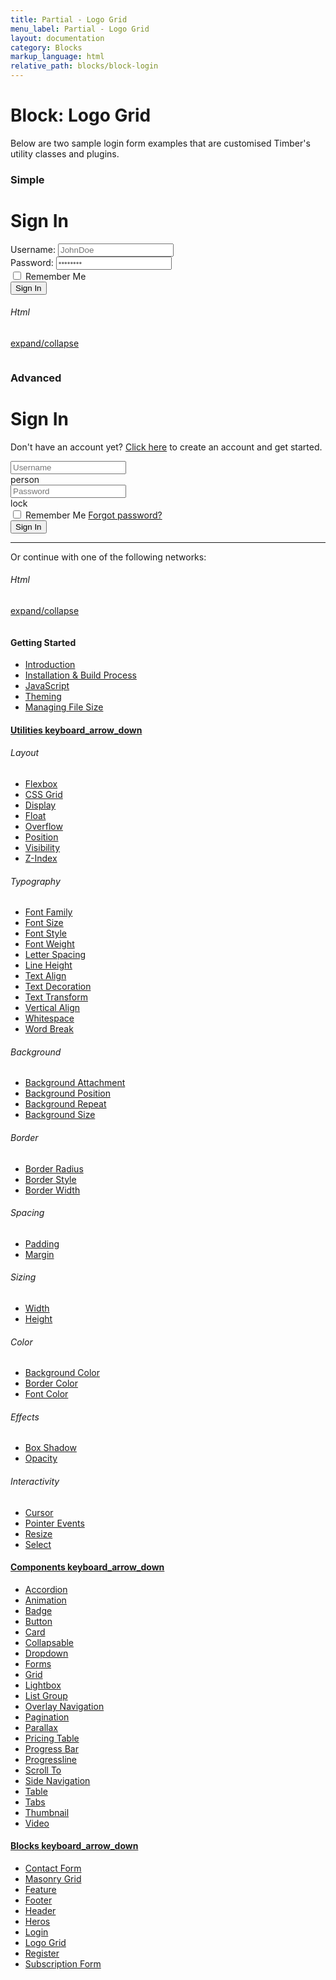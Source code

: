 ```yaml
---
title: Partial - Logo Grid
menu_label: Partial - Logo Grid
layout: documentation
category: Blocks
markup_language: html
relative_path: blocks/block-login
---
```


<div class="section-block">
  <div class="row pt-40 pt-md-40">
    <div class="col w-9/12 w-md-full order-2 content-inner">
      <h1 class="font-light">Block: Logo Grid</h1>
      <p class="mb-10">Below are two sample login form examples that are customised Timber's utility classes and plugins.</p>
      <h3 class="font-light mt-80">Simple</h3>
      <!-- Login Form Simple -->
      <div class="section-block bg-grey-ultralight">
        <div class="row">
          <div class="col w-8/12 offset-2">
            <div class="login-form-container card rounded bg-white border-grey-lightest shadow-x4">
              <div class="row">
                <div class="col w-full">
                  <h1 class="text-huge">Sign In</h1>
                </div>
              </div>
              <form class="login-form" action="#" method="post" novalidate="">
                <div class="row">
                  <div class="col w-full">
                    <label class="color-charcoal">Username:</label>
                    <input type="text" name="user_name" class="form-username form-element rounded size-md w-full" placeholder="JohnDoe" required="">
                  </div>
                </div>
                <div class="row">
                  <div class="col w-full">
                    <label class="color-charcoal">Password:</label>
                    <input type="password" name="user_password" class="form-password form-element rounded size-md w-full" placeholder="••••••••" required="">
                  </div>
                </div>
                <div class="row mb-20">
                  <div class="col w-full">
                    <input id="checkbox-remember-1" class="form-element checkbox rounded" name="user_remember" type="checkbox" required="">
                    <label for="checkbox-remember-1" class="checkbox-label m-0">Remember Me</label>
                  </div>
                </div>
                <div class="row">
                  <div class="col w-full center">
                    <input type="submit" value="Sign In" class="form-submit button rounded size-md w-full">
                  </div>
                </div>
              </form>
            </div>
          </div>
        </div>
      </div>
      <!-- Login Form Simple End -->
      <!-- code -->
      <div class="flex items-center justify-between mt-30">
        <h6 class="uppercase">Html</h6>
        <a href="#html-example-1" class="collapsable mb-20 text-small color-grey color-active-blue">expand/collapse</a>
      </div>
      <div id="html-example-1" data-min-height="300" class="collapsable-target rounded p-20 overflow-y-scroll mb-0 bg-gradient-grey-ultralight border-l border-4 border-solid border-indigo">
        <pre class="m-0 language-html"><code class="inline-block scrolling-touch"><!--<div class="login-form-container card rounded bg-white border-grey-lightest shadow-x4">
	<div class="row">
		<div class="col w-full">
			<h1 class="text-huge">Sign In</h1>
		</div>
	</div>
	<form class="login-form" action="#" method="post" novalidate>
		<div class="row">
			<div class="col w-full">
				<label class="color-charcoal">Username:</label>
				<input type="text" name="user_name" class="form-username form-element rounded size-md w-full" placeholder="JohnDoe" required>
			</div>
		</div>
		<div class="row">
			<div class="col w-full">
				<label class="color-charcoal">Password:</label>
				<input type="password" name="user_password" class="form-password form-element rounded size-md w-full" placeholder="••••••••" required>
			</div>
		</div>
		<div class="row mb-20">
			<div class="col w-full">
				<input id="checkbox-remember-1" class="form-element checkbox rounded" name="user_remember" type="checkbox" required>
				<label for="checkbox-remember-1" class="checkbox-label m-0">Remember Me</label>
			</div>
		</div>
		<div class="row">
			<div class="col w-full center">
				<input type="submit" value="Sign In" class="form-submit button rounded size-md w-full">
			</div>
		</div>
	</form>
</div>
--></code></pre>
      </div>
      <!-- code -->
      <h3 class="font-light mt-80">Advanced</h3>
      <!-- Login Form Simple -->
      <div class="section-block bg-grey-ultralight">
        <div class="row">
          <div class="col w-8/12 offset-2">
            <div class="login-form-container card rounded bg-white border-grey-lightest shadow-x4">
              <div class="row">
                <div class="col w-full">
                  <h1 class="text-huge">Sign In</h1>
                  <p>Don't have an account yet? <a href="#">Click here</a> to create an account and get started.</p>
                </div>
              </div>
              <form class="login-form" action="#" method="post" novalidate="">
                <div class="row">
                  <div class="col w-full">
                    <div class="input-group">
                      <input type="text" name="user_name" placeholder="Username" class="form-element size-md rounded-l">
                      <div class="form-element input-icon size-md rounded-r"><span class="icon-material">person</span></div>
                    </div>
                  </div>
                </div>
                <div class="row">
                  <div class="col w-full">
                    <div class="input-group">
                      <input type="text" name="user_password" placeholder="Password" class="form-element size-md rounded-l">
                      <div class="form-element input-icon size-md rounded-r"><span class="icon-material">lock</span></div>
                    </div>
                  </div>
                </div>
                <div class="row mb-20">
                  <div class="col w-full flex items-center justify-between">
                    <input id="checkbox-remember-2" class="form-element checkbox rounded" name="user_remember" type="checkbox" required="">
                    <label for="checkbox-remember-2" class="checkbox-label m-0">Remember Me</label>
                    <a href="#" class="text-small">Forgot password?</a>
                  </div>
                </div>
                <div class="row">
                  <div class="col w-full center">
                    <input type="submit" value="Sign In" class="form-submit button rounded size-md w-full">
                  </div>
                </div>
              </form>
              <div class="row">
                <div class="col w-full center">
                  <hr>
                  <p>Or continue with one of the following networks:</p>
                  <a href="#" class="inline-flex w-50 h-50 mr-5 rounded-full border-2 border-grey-dark bg-hover-primary color-grey-dark color-hover-white"><i class="icon-brands google size-sm self-center mx-auto mb-0"></i></a>
                  <a href="#" class="inline-flex w-50 h-50 mr-5 rounded-full border-2 border-grey-dark bg-hover-primary color-grey-dark color-hover-white"><i class="icon-brands twitter size-sm self-center mx-auto mb-0"></i></a>
                  <a href="#" class="inline-flex w-50 h-50 mr-5 rounded-full border-2 border-grey-dark bg-hover-primary color-grey-dark color-hover-white"><i class="icon-brands instagram size-sm self-center mx-auto mb-0"></i></a>
                </div>
              </div>
            </div>
          </div>
        </div>
      </div>
      <!-- Login Form Simple End -->
      <!-- code -->
      <div class="flex items-center justify-between mt-30">
        <h6 class="uppercase">Html</h6>
        <a href="#html-example-2" class="collapsable mb-20 text-small color-grey color-active-blue">expand/collapse</a>
      </div>
      <div id="html-example-2" data-min-height="300" class="collapsable-target rounded p-20 overflow-y-scroll mb-0 bg-gradient-grey-ultralight border-l border-4 border-solid border-indigo">
        <pre class="m-0 language-html"><code class="inline-block scrolling-touch"><!--<div class="login-form-container card rounded bg-white border-grey-lightest shadow-x4">
	<div class="row">
		<div class="col w-full">
			<h1 class="text-huge">Sign In</h1>
			<p>Don't have an account yet? <a href="#">Click here</a> to create an account and get started.</p>
		</div>
	</div>
	<form class="login-form" action="#" method="post" novalidate>
		<div class="row">
			<div class="col w-full">
				<div class="input-group">
					<input type="text" name="user_name" placeholder="Username" class="form-element size-md rounded-l">
					<div class="form-element input-icon size-md rounded-r"><span class="icon-material">person</span></div>
				</div>
			</div>
		</div>
		<div class="row">
			<div class="col w-full">
				<div class="input-group">
					<input type="text" name="user_password" placeholder="Password" class="form-element size-md rounded-l">
					<div class="form-element input-icon size-md rounded-r"><span class="icon-material">lock</span></div>
				</div>
			</div>
		</div>
		<div class="row mb-20">
			<div class="col w-full flex items-center justify-between">
				<input id="checkbox-remember-2" class="form-element checkbox rounded" name="user_remember" type="checkbox" required>
				<label for="checkbox-remember-2" class="checkbox-label m-0">Remember Me</label>
				<a href="#" class="text-small">Forgot password?</a>
			</div>
		</div>
		<div class="row">
			<div class="col w-full center">
				<input type="submit" value="Sign In" class="form-submit button rounded size-md w-full">
			</div>
		</div>
	</form>
	<div class="row">
		<div class="col w-full center">
			<hr>
			<p>Or continue with one of the following networks:</p>
			<a href="#" class="inline-flex w-50 h-50 mr-5 rounded-full border-2 border-grey-dark bg-hover-primary color-grey-dark color-hover-white"><i class="icon-brands google size-sm self-center mx-auto mb-0"></i></a>
			<a href="#" class="inline-flex w-50 h-50 mr-5 rounded-full border-2 border-grey-dark bg-hover-primary color-grey-dark color-hover-white"><i class="icon-brands twitter size-sm self-center mx-auto mb-0"></i></a>
			<a href="#" class="inline-flex w-50 h-50 mr-5 rounded-full border-2 border-grey-dark bg-hover-primary color-grey-dark color-hover-white"><i class="icon-brands instagram size-sm self-center mx-auto mb-0"></i></a>
		</div>
	</div>
</div>
--></code></pre>
      </div>
      <!-- code -->
    </div>
    <!-- Content Inner End -->
    <!-- Sidebar -->
    <aside id="collapsable-sidebar" class="col w-3/12 w-md-full order-1 sidebar left collapsable-target active-md inactive-md overflow-visible overflow-md-hidden">
      <div class="freeze pb-30 pst-100" data-extra-space-top="100" data-extra-space-bottom="0" data-push-section=".pagination-3">
        <div class="pb-30 border-md border-md-b border-md-2 border-grey-lightest">
          <div class="h-screen h-md-auto overflow-y-scroll">
            <h4 class="color-black">Getting Started</h4>
            <ul class="list-none">
              <li><a class="color-grey-dark color-hover-grey-darkest color-active-blue" href="../getting-started-timber.html">Introduction</a></li>
              <li><a class="color-grey-dark color-hover-grey-darkest color-active-blue" href="../getting-started-installation.html">Installation &amp; Build Process</a></li>
              <li><a class="color-grey-dark color-hover-grey-darkest color-active-blue" href="../getting-started-javascript.html">JavaScript</a></li>
              <li><a class="color-grey-dark color-hover-grey-darkest color-active-blue" href="../getting-started-theming.html">Theming</a></li>
              <li><a class="color-grey-dark color-hover-grey-darkest color-active-blue" href="../getting-started-file-size.html">Managing File Size</a></li>
            </ul>
            <h4 class="mt-0"><a href="#collapsable-utilities" class="collapsable color-grey-dark color-active-black" data-include-margin="">Utilities <span class="icon-material mb-0">keyboard_arrow_down</span></a></h4>
            <div id="collapsable-utilities" class="collapsable-target">
              <div class="pb-10">
                <h6 class="uppercase tracking-wide">Layout</h6>
                <ul class="list-none">
                  <li><a class="color-grey-dark color-hover-grey-darkest color-active-blue" href="../utilities/layout-flexbox.html">Flexbox</a></li>
                  <li><a class="color-grey-dark color-hover-grey-darkest color-active-blue" href="../utilities/layout-css-grid.html">CSS Grid</a></li>
                  <li><a class="color-grey-dark color-hover-grey-darkest color-active-blue" href="../utilities/layout-display.html">Display</a></li>
                  <li><a class="color-grey-dark color-hover-grey-darkest color-active-blue" href="../utilities/layout-float.html">Float</a></li>
                  <li><a class="color-grey-dark color-hover-grey-darkest color-active-blue" href="../utilities/layout-overflow.html">Overflow</a></li>
                  <li><a class="color-grey-dark color-hover-grey-darkest color-active-blue" href="../utilities/layout-position.html">Position</a></li>
                  <li><a class="color-grey-dark color-hover-grey-darkest color-active-blue" href="../utilities/layout-visibility.html">Visibility</a></li>
                  <li><a class="color-grey-dark color-hover-grey-darkest color-active-blue" href="../utilities/layout-zindex.html">Z-Index</a></li>
                </ul>
                <h6 class="uppercase tracking-wide">Typography</h6>
                <ul class="list-none">
                  <li><a class="color-grey-dark color-hover-grey-darkest color-active-blue" href="../utilities/typography-font-family.html">Font Family</a></li>
                  <li><a class="color-grey-dark color-hover-grey-darkest color-active-blue" href="../utilities/typography-font-size.html">Font Size</a></li>
                  <li><a class="color-grey-dark color-hover-grey-darkest color-active-blue" href="../utilities/typography-font-style.html">Font Style</a></li>
                  <li><a class="color-grey-dark color-hover-grey-darkest color-active-blue" href="../utilities/typography-font-weight.html">Font Weight</a></li>
                  <li><a class="color-grey-dark color-hover-grey-darkest color-active-blue" href="../utilities/typography-letter-spacing.html">Letter Spacing</a></li>
                  <li><a class="color-grey-dark color-hover-grey-darkest color-active-blue" href="../utilities/typography-line-height.html">Line Height</a></li>
                  <li><a class="color-grey-dark color-hover-grey-darkest color-active-blue" href="../utilities/typography-text-align.html">Text Align</a></li>
                  <li><a class="color-grey-dark color-hover-grey-darkest color-active-blue" href="../utilities/typography-text-decoration.html">Text Decoration</a></li>
                  <li><a class="color-grey-dark color-hover-grey-darkest color-active-blue" href="../utilities/typography-text-transform.html">Text Transform</a></li>
                  <li><a class="color-grey-dark color-hover-grey-darkest color-active-blue" href="../utilities/typography-vertical-align.html">Vertical Align</a></li>
                  <li><a class="color-grey-dark color-hover-grey-darkest color-active-blue" href="../utilities/typography-whitespace.html">Whitespace</a></li>
                  <li><a class="color-grey-dark color-hover-grey-darkest color-active-blue" href="../utilities/typography-wordbreak.html">Word Break</a></li>
                </ul>
                <h6 class="uppercase tracking-wide">Background</h6>
                <ul class="list-none">
                  <li><a class="color-grey-dark color-hover-grey-darkest color-active-blue" href="../utilities/background-attachment.html">Background Attachment</a></li>
                  <li><a class="color-grey-dark color-hover-grey-darkest color-active-blue" href="../utilities/background-position.html">Background Position</a></li>
                  <li><a class="color-grey-dark color-hover-grey-darkest color-active-blue" href="../utilities/background-repeat.html">Background Repeat</a></li>
                  <li><a class="color-grey-dark color-hover-grey-darkest color-active-blue" href="../utilities/background-size.html">Background Size</a></li>
                </ul>
                <h6 class="uppercase tracking-wide">Border</h6>
                <ul class="list-none">
                  <li><a class="color-grey-dark color-hover-grey-darkest color-active-blue" href="../utilities/border-radius.html">Border Radius</a></li>
                  <li><a class="color-grey-dark color-hover-grey-darkest color-active-blue" href="../utilities/border-style.html">Border Style</a></li>
                  <li><a class="color-grey-dark color-hover-grey-darkest color-active-blue" href="../utilities/border-width.html">Border Width</a></li>
                </ul>
                <h6 class="uppercase tracking-wide">Spacing</h6>
                <ul class="list-none">
                  <li><a class="color-grey-dark color-hover-grey-darkest color-active-blue" href="../utilities/spacing-padding.html">Padding</a></li>
                  <li><a class="color-grey-dark color-hover-grey-darkest color-active-blue" href="../utilities/spacing-margin.html">Margin</a></li>
                </ul>
                <h6 class="uppercase tracking-wide">Sizing</h6>
                <ul class="list-none">
                  <li><a class="color-grey-dark color-hover-grey-darkest color-active-blue" href="../utilities/sizing-width.html">Width</a></li>
                  <li><a class="color-grey-dark color-hover-grey-darkest color-active-blue" href="../utilities/sizing-height.html">Height</a></li>
                </ul>
                <h6 class="uppercase tracking-wide">Color</h6>
                <ul class="list-none">
                  <li><a class="color-grey-dark color-hover-grey-darkest color-active-blue" href="../utilities/color-background.html">Background Color</a></li>
                  <li><a class="color-grey-dark color-hover-grey-darkest color-active-blue" href="../utilities/color-border.html">Border Color</a></li>
                  <li><a class="color-grey-dark color-hover-grey-darkest color-active-blue" href="../utilities/color.html">Font Color</a></li>
                </ul>
                <h6 class="uppercase tracking-wide">Effects</h6>
                <ul class="list-none">
                  <li><a class="color-grey-dark color-hover-grey-darkest color-active-blue" href="../utilities/effects-box-shadow.html">Box Shadow</a></li>
                  <li><a class="color-grey-dark color-hover-grey-darkest color-active-blue" href="../utilities/effects-opacity.html">Opacity</a></li>
                </ul>
                <h6 class="uppercase tracking-wide">Interactivity</h6>
                <ul class="list-none">
                  <li><a class="color-grey-dark color-hover-grey-darkest color-active-blue" href="../utilities/interactivity-cursor.html">Cursor</a></li>
                  <li><a class="color-grey-dark color-hover-grey-darkest color-active-blue" href="../utilities/interactivity-pointer-events.html">Pointer Events</a></li>
                  <li><a class="color-grey-dark color-hover-grey-darkest color-active-blue" href="../utilities/interactivity-resize.html">Resize</a></li>
                  <li><a class="color-grey-dark color-hover-grey-darkest color-active-blue" href="../utilities/interactivity-select.html">Select</a></li>
                </ul>
              </div>
            </div>
            <h4 class="mt-0"><a href="#collapsable-components" class="collapsable color-grey-dark color-active-black" data-include-margin="">Components <span class="icon-material mb-0">keyboard_arrow_down</span></a></h4>
            <div id="collapsable-components" class="collapsable-target">
              <div class="pb-10">
                <ul class="list-none">
                  <li><a class="color-grey-dark color-hover-grey-darkest color-active-blue" href="../components/component-accordion.html">Accordion</a></li>
                  <li><a class="color-grey-dark color-hover-grey-darkest color-active-blue" href="../components/component-animation.html">Animation</a></li>
                  <li><a class="color-grey-dark color-hover-grey-darkest color-active-blue" href="../components/component-badge.html">Badge</a></li>
                  <li><a class="color-grey-dark color-hover-grey-darkest color-active-blue" href="../components/component-button.html">Button</a></li>
                  <li><a class="color-grey-dark color-hover-grey-darkest color-active-blue" href="../components/component-card.html">Card</a></li>
                  <li><a class="color-grey-dark color-hover-grey-darkest color-active-blue" href="../components/component-collapsable.html">Collapsable</a></li>
                  <li><a class="color-grey-dark color-hover-grey-darkest color-active-blue" href="../components/component-dropdown.html">Dropdown</a></li>
                  <li><a class="color-grey-dark color-hover-grey-darkest color-active-blue" href="../components/component-form.html">Forms</a></li>
                  <li><a class="color-grey-dark color-hover-grey-darkest color-active-blue" href="../components/component-grid.html">Grid</a></li>
                  <li><a class="color-grey-dark color-hover-grey-darkest color-active-blue" href="../components/component-lightbox.html">Lightbox</a></li>
                  <li><a class="color-grey-dark color-hover-grey-darkest color-active-blue" href="../components/component-list.html">List Group</a></li>
                  <li><a class="color-grey-dark color-hover-grey-darkest color-active-blue" href="../components/component-overlay-navigation.html">Overlay Navigation</a></li>
                  <li><a class="color-grey-dark color-hover-grey-darkest color-active-blue" href="../components/component-pagination.html">Pagination</a></li>
                  <li><a class="color-grey-dark color-hover-grey-darkest color-active-blue" href="../components/component-parallax.html">Parallax</a></li>
                  <li><a class="color-grey-dark color-hover-grey-darkest color-active-blue" href="../components/component-pricing-table.html">Pricing Table</a></li>
                  <li><a class="color-grey-dark color-hover-grey-darkest color-active-blue" href="../components/component-progress-bar.html">Progress Bar</a></li>
                  <li><a class="color-grey-dark color-hover-grey-darkest color-active-blue" href="../components/component-progressline.html">Progressline</a></li>
                  <li><a class="color-grey-dark color-hover-grey-darkest color-active-blue" href="../components/component-scroll-to.html">Scroll To</a></li>
                  <li><a class="color-grey-dark color-hover-grey-darkest color-active-blue" href="../components/component-side-navigation.html">Side Navigation</a></li>
                  <li><a class="color-grey-dark color-hover-grey-darkest color-active-blue" href="../components/component-table.html">Table</a></li>
                  <li><a class="color-grey-dark color-hover-grey-darkest color-active-blue" href="../components/component-tabs.html">Tabs</a></li>
                  <li><a class="color-grey-dark color-hover-grey-darkest color-active-blue" href="../components/component-thumbnail.html">Thumbnail</a></li>
                  <li><a class="color-grey-dark color-hover-grey-darkest color-active-blue" href="../components/component-video.html">Video</a></li>
                </ul>
              </div>
            </div>
            <h4 class="mt-0"><a href="#collapsable-partials" class="collapsable color-grey-dark color-active-black" data-include-margin="">Blocks <span class="icon-material mb-0">keyboard_arrow_down</span></a></h4>
            <div id="collapsable-partials" class="collapsable-target">
              <div class="pb-10">
                <ul class="list-none">
                  <li><a class="color-grey-dark color-hover-grey-darkest color-active-blue" href="../blocks/block-contact-form.html">Contact Form</a></li>
                  <li><a class="color-grey-dark color-hover-grey-darkest color-active-blue" href="../blocks/block-masonry-grid.html">Masonry Grid</a></li>
                  <li><a class="color-grey-dark color-hover-grey-darkest color-active-blue" href="../blocks/block-feature.html">Feature</a></li>
                  <li><a class="color-grey-dark color-hover-grey-darkest color-active-blue" href="../blocks/block-footer.html">Footer</a></li>
                  <li><a class="color-grey-dark color-hover-grey-darkest color-active-blue" href="../blocks/block-header.html">Header</a></li>
                  <li><a class="color-grey-dark color-hover-grey-darkest color-active-blue" href="../blocks/block-heros.html">Heros</a></li>
                  <li><a class="color-grey-dark color-hover-grey-darkest color-active-blue" href="../blocks/block-login.html">Login</a></li>
                  <li><a class="color-grey-dark color-hover-grey-darkest color-active-blue" href="../blocks/block-logo-grid.html">Logo Grid</a></li>
                  <li><a class="color-grey-dark color-hover-grey-darkest color-active-blue" href="../blocks/block-register.html">Register</a></li>
                  <li><a class="color-grey-dark color-hover-grey-darkest color-active-blue" href="../blocks/block-subscription-form.html">Subscription Form</a></li>
                </ul>
              </div>
            </div>
          </div>
        </div>
      </div>
    </aside>
    <!-- Sidebar End -->
  </div>
</div>
